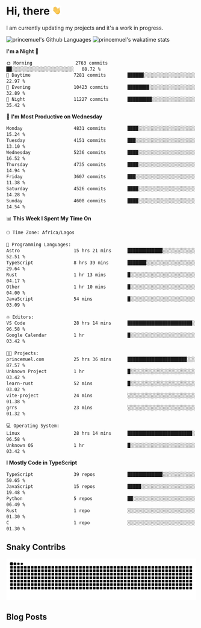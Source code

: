 # Hi, there <img src='/assets/wave.gif' alt='Just saying hello' width='24' height='24' />

<!--
**princemuel/princemuel** is a ✨ _special_ ✨ repository because its `README.md` (this file) appears on your GitHub profile.

Here are some ideas to get you started:

- 🔭 I’m currently working on ...
- 🌱 I’m currently learning ...
- 👯 I’m looking to collaborate on ...
- 🤔 I’m looking for help with ...
- 💬 Ask me about ...
- 📫 How to reach me: ...
- 😄 Pronouns: ...
- ⚡ Fun fact: ...
-->

I am currently updating my projects and it's a work in progress.

![princemuel's Github Languages](https://github-readme-stats.vercel.app/api/top-langs/?username=princemuel&text_color=586069&layout=compact&hide_border=true&title_color=0366d6&count_private=true&include_all_commits=true&theme=tokyonight&show_icons=true)
![princemuel's wakatime stats](https://github-readme-stats.vercel.app/api/wakatime?username=princemuel&text_color=586069&layout=compact&hide_border=true&title_color=0366d6&count_private=true&include_all_commits=true&theme=tokyonight&show_icons=true)

<!--START_SECTION:waka-->
**I'm a Night 🦉** 

```text
🌞 Morning                2763 commits        ██░░░░░░░░░░░░░░░░░░░░░░░   08.72 % 
🌆 Daytime                7281 commits        ██████░░░░░░░░░░░░░░░░░░░   22.97 % 
🌃 Evening                10423 commits       ████████░░░░░░░░░░░░░░░░░   32.89 % 
🌙 Night                  11227 commits       █████████░░░░░░░░░░░░░░░░   35.42 % 
```
📅 **I'm Most Productive on Wednesday** 

```text
Monday                   4831 commits        ████░░░░░░░░░░░░░░░░░░░░░   15.24 % 
Tuesday                  4151 commits        ███░░░░░░░░░░░░░░░░░░░░░░   13.10 % 
Wednesday                5236 commits        ████░░░░░░░░░░░░░░░░░░░░░   16.52 % 
Thursday                 4735 commits        ████░░░░░░░░░░░░░░░░░░░░░   14.94 % 
Friday                   3607 commits        ███░░░░░░░░░░░░░░░░░░░░░░   11.38 % 
Saturday                 4526 commits        ████░░░░░░░░░░░░░░░░░░░░░   14.28 % 
Sunday                   4608 commits        ████░░░░░░░░░░░░░░░░░░░░░   14.54 % 
```


📊 **This Week I Spent My Time On** 

```text
🕑︎ Time Zone: Africa/Lagos

💬 Programming Languages: 
Astro                    15 hrs 21 mins      █████████████░░░░░░░░░░░░   52.51 % 
TypeScript               8 hrs 39 mins       ███████░░░░░░░░░░░░░░░░░░   29.64 % 
Rust                     1 hr 13 mins        █░░░░░░░░░░░░░░░░░░░░░░░░   04.17 % 
Other                    1 hr 10 mins        █░░░░░░░░░░░░░░░░░░░░░░░░   04.00 % 
JavaScript               54 mins             █░░░░░░░░░░░░░░░░░░░░░░░░   03.09 % 

🔥 Editors: 
VS Code                  28 hrs 14 mins      ████████████████████████░   96.58 % 
Google Calendar          1 hr                █░░░░░░░░░░░░░░░░░░░░░░░░   03.42 % 

🐱‍💻 Projects: 
princemuel.com           25 hrs 36 mins      ██████████████████████░░░   87.57 % 
Unknown Project          1 hr                █░░░░░░░░░░░░░░░░░░░░░░░░   03.42 % 
learn-rust               52 mins             █░░░░░░░░░░░░░░░░░░░░░░░░   03.02 % 
vite-project             24 mins             ░░░░░░░░░░░░░░░░░░░░░░░░░   01.38 % 
grrs                     23 mins             ░░░░░░░░░░░░░░░░░░░░░░░░░   01.32 % 

💻 Operating System: 
Linux                    28 hrs 14 mins      ████████████████████████░   96.58 % 
Unknown OS               1 hr                █░░░░░░░░░░░░░░░░░░░░░░░░   03.42 % 
```

**I Mostly Code in TypeScript** 

```text
TypeScript               39 repos            █████████████░░░░░░░░░░░░   50.65 % 
JavaScript               15 repos            █████░░░░░░░░░░░░░░░░░░░░   19.48 % 
Python                   5 repos             ██░░░░░░░░░░░░░░░░░░░░░░░   06.49 % 
Rust                     1 repo              ░░░░░░░░░░░░░░░░░░░░░░░░░   01.30 % 
C                        1 repo              ░░░░░░░░░░░░░░░░░░░░░░░░░   01.30 % 
```




<!--END_SECTION:waka-->

## Snaky Contribs

<img src='/assets/github-snake-dark.svg' alt='Snaky Contributions' />

## Blog Posts

<!-- BLOG-POST-LIST:START -->
<!-- BLOG-POST-LIST:END -->
